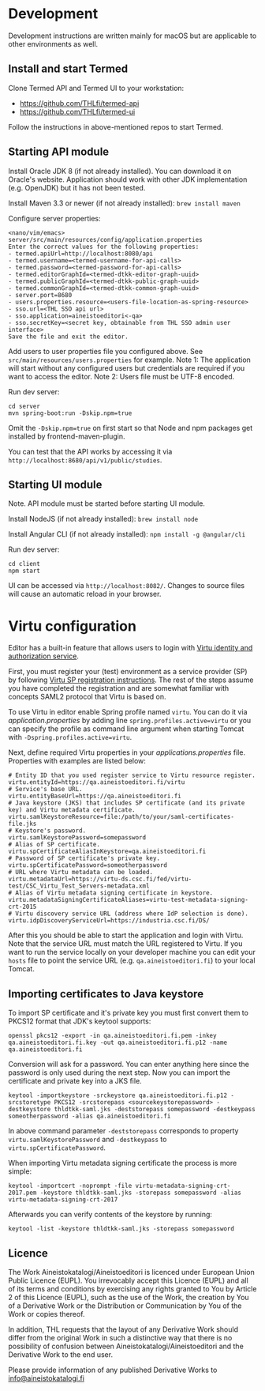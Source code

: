 # Development

Development instructions are written mainly for macOS but are applicable to
other environments as well.

## Install and start Termed

Clone Termed API and Termed UI to your workstation:

- https://github.com/THLfi/termed-api
- https://github.com/THLfi/termed-ui

Follow the instructions in above-mentioned repos to start Termed.

## Starting API module

Install Oracle JDK 8 (if not already installed). You can download it on Oracle's
website. Application should work with other JDK implementation (e.g. OpenJDK)
but it has not been tested.

Install Maven 3.3 or newer (if not already installed): `brew install maven`

Configure server properties:

    <nano/vim/emacs> server/src/main/resources/config/application.properties
    Enter the correct values for the following properties:
    - termed.apiUrl=http://localhost:8080/api
    - termed.username=<termed-username-for-api-calls>
    - termed.password=<termed-password-for-api-calls>
    - termed.editorGraphId=<termed-dtkk-editor-graph-uuid>
    - termed.publicGraphId=<termed-dtkk-public-graph-uuid>
    - termed.commonGraphId=<termed-dtkk-common-graph-uuid>
    - server.port=8680
    - users.properties.resource=<users-file-location-as-spring-resource>
    - sso.url=<THL SSO api url>
    - sso.application=aineistoeditori<-qa>
    - sso.secretKey=<secret key, obtainable from THL SSO admin user interface>
    Save the file and exit the editor.

Add users to user properties file you configured above. See
`src/main/resources/users.properties` for example. Note 1: The application
will start without any configured users but credentials are required if you
want to access the editor. Note 2: Users file must be UTF-8 encoded.

Run dev server:

    cd server
    mvn spring-boot:run -Dskip.npm=true

Omit the `-Dskip.npm=true` on first start so that Node and npm packages get
installed by frontend-maven-plugin.

You can test that the API works by accessing it via
`http://localhost:8680/api/v1/public/studies`.

## Starting UI module

Note. API module must be started before starting UI module.

Install NodeJS (if not already installed): `brew install node`

Install Angular CLI (if not already installed): `npm install -g @angular/cli`

Run dev server:

    cd client
    npm start

UI can be accessed via `http://localhost:8082/`. Changes to source files will
cause an automatic reload in your browser.

# Virtu configuration

Editor has a built-in feature that allows users to login with
[Virtu identity and authorization service](https://wiki.eduuni.fi/display/CSCVIRTU/Virtu).

First, you must register your (test) environment as a service provider (SP)
by following [Virtu SP registration instructions](https://wiki.eduuni.fi/pages/viewpage.action?pageId=28345593).
The rest of the steps assume you have completed the registration and are
somewhat familiar with concepts SAML2 protocol that Virtu is based on.

To use Virtu in editor enable Spring profile named `virtu`. You can do it
via _application.properties_ by adding line `spring.profiles.active=virtu` or
you can specify the profile as command line argument when starting Tomcat with
`-Dspring.profiles.active=virtu`.

Next, define required Virtu properties in your _applications.properties_ file.
Properties with examples are listed below:

    # Entity ID that you used register service to Virtu resource register.  
    virtu.entityId=https://qa.aineistoeditori.fi/virtu
    # Service's base URL. 
    virtu.entityBaseUrl=https://qa.aineistoeditori.fi
    # Java keystore (JKS) that includes SP certificate (and its private key) and Virtu metadata certificate.
    virtu.samlKeystoreResource=file:/path/to/your/saml-certificates-file.jks
    # Keystore's password.
    virtu.samlKeystorePassword=somepassword
    # Alias of SP certificate.
    virtu.spCertificateAliasInKeystore=qa.aineistoeditori.fi
    # Password of SP certificate's private key.
    virtu.spCertificatePassword=someotherpassword
    # URL where Virtu metadata can be loaded.
    virtu.metadataUrl=https://virtu-ds.csc.fi/fed/virtu-test/CSC_Virtu_Test_Servers-metadata.xml
    # Alias of Virtu metadata signing certificate in keystore.
    virtu.metadataSigningCertificateAliases=virtu-test-metadata-signing-crt-2015
    # Virtu discovery service URL (address where IdP selection is done).
    virtu.idpDiscoveryServiceUrl=https://industria.csc.fi/DS/

After this you should be able to start the application and login with Virtu.
Note that the service URL must match the URL registered to Virtu. If you want
to run the service locally on your developer machine you can edit your `hosts`
file to point the service URL (e.g. `qa.aineistoeditori.fi`) to your local
Tomcat.

## Importing certificates to Java keystore

To import SP certificate and it's private key you must first convert them to
PKCS12 format that JDK's keytool supports:

    openssl pkcs12 -export -in qa.aineistoeditori.fi.pem -inkey qa.aineistoeditori.fi.key -out qa.aineistoeditori.fi.p12 -name qa.aineistoeditori.fi

Conversion will ask for a password. You can enter anything here since the
password is only used during the next step. Now you can import the certificate
and private key into a JKS file.

    keytool -importkeystore -srckeystore qa.aineistoeditori.fi.p12 -srcstoretype PKCS12 -srcstorepass <sourcekeystorepassword> -destkeystore thldtkk-saml.jks -deststorepass somepassword -destkeypass someotherpassword -alias qa.aineistoeditori.fi

In above command parameter `-deststorepass` corresponds to property `virtu.samlKeystorePassword` and `-destkeypass` to `virtu.spCertificatePassword`.

When importing Virtu metadata signing certificate the process is more simple:

    keytool -importcert -noprompt -file virtu-metadata-signing-crt-2017.pem -keystore thldtkk-saml.jks -storepass somepassword -alias virtu-metadata-signing-crt-2017

Afterwards you can verify contents of the keystore by running:

    keytool -list -keystore thldtkk-saml.jks -storepass somepassword

## Licence

The Work Aineistokatalogi/Aineistoeditori is licenced under European Union 
Public Licence (EUPL). You irrevocably accept this Licence (EUPL) and all 
of its terms and conditions by exercising any rights granted to You by 
Article 2 of this Licence (EUPL), such as the use of the Work, the creation 
by You of a Derivative Work or the Distribution or Communication by You of 
the Work or copies thereof.

In addition, THL requests that the layout of any Derivative Work should 
differ from the original Work in such a distinctive way that there is no 
possibility of confusion between Aineistokatalogi/Aineistoeditori and the 
Derivative Work to the end user.

Please provide information of any published Derivative Works 
to info@aineistokatalogi.fi
